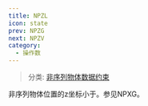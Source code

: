 ```yaml
---
title: NPZL
icon: state
prev: NPZG
next: NPZV
category:
  - 操作数
---
```


> 分类: [非序列物体数据约束](/hb/operands/130/878/  "Zemax 操作数 非序列物体数据约束")

非序列物体位置的z坐标小于。参见NPXG。